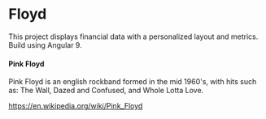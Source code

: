 # Floyd


This project displays financial data with a personalized layout and metrics. Build using Angular 9.

#### Pink Floyd

Pink Floyd is an english rockband formed in the mid 1960's, with hits such as: The Wall,
Dazed and Confused, and Whole Lotta Love.

https://en.wikipedia.org/wiki/Pink_Floyd
